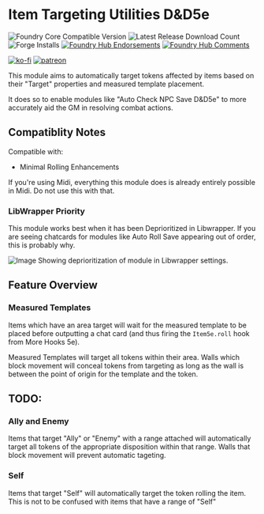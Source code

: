 # Item Targeting Utilities D&D5e

![Foundry Core Compatible Version](https://img.shields.io/badge/dynamic/json.svg?url=https%3A%2F%2Fraw.githubusercontent.com%2FElfFriend-DnD%2Ffoundryvtt-item-targeting-utils-5e%2Fmain%2Fmodule.json&label=Foundry%20Version&query=$.compatibleCoreVersion&colorB=orange)
![Latest Release Download Count](https://img.shields.io/badge/dynamic/json?label=Downloads@latest&query=assets%5B1%5D.download_count&url=https%3A%2F%2Fapi.github.com%2Frepos%2FElfFriend-DnD%2Ffoundryvtt-item-targeting-utils-5e%2Freleases%2Flatest)
![Forge Installs](https://img.shields.io/badge/dynamic/json?label=Forge%20Installs&query=package.installs&suffix=%25&url=https%3A%2F%2Fforge-vtt.com%2Fapi%2Fbazaar%2Fpackage%2Fitem-targeting-utils-5e&colorB=4aa94a)
[![Foundry Hub Endorsements](https://img.shields.io/endpoint?logoColor=white&url=https%3A%2F%2Fwww.foundryvtt-hub.com%2Fwp-json%2Fhubapi%2Fv1%2Fpackage%2Fitem-targeting-utils-5e%2Fshield%2Fendorsements)](https://www.foundryvtt-hub.com/package/item-targeting-utils-5e/)
[![Foundry Hub Comments](https://img.shields.io/endpoint?logoColor=white&url=https%3A%2F%2Fwww.foundryvtt-hub.com%2Fwp-json%2Fhubapi%2Fv1%2Fpackage%2Fitem-targeting-utils-5e%2Fshield%2Fcomments)](https://www.foundryvtt-hub.com/package/item-targeting-utils-5e/)

[![ko-fi](https://img.shields.io/badge/-buy%20me%20a%20coke-%23FF5E5B)](https://ko-fi.com/elffriend)
[![patreon](https://img.shields.io/badge/-patreon-%23FF424D)](https://www.patreon.com/ElfFriend_DnD)

This module aims to automatically target tokens affected by items based on their "Target" properties and measured template placement.

It does so to enable modules like "Auto Check NPC Save D&D5e" to more accurately aid the GM in resolving combat actions.

## Compatiblity Notes
Compatible with:
- Minimal Rolling Enhancements

If you're using Midi, everything this module does is already entirely possible in Midi. Do not use this with that.

### LibWrapper Priority
This module works best when it has been Deprioritized in Libwrapper. If you are seeing chatcards for modules like Auto Roll Save appearing out of order, this is probably why.

![Image Showing deprioritization of module in Libwrapper settings.](https://user-images.githubusercontent.com/7644614/145922615-bf04c93a-b8c5-4a02-80be-d40377914383.png)

## Feature Overview

### Measured Templates

Items which have an area target will wait for the measured template to be placed before outputting a chat card (and thus firing the `Item5e.roll` hook from More Hooks 5e).

Measured Templates will target all tokens within their area. Walls which block movement will conceal tokens from targeting as long as the wall is between the point of origin for the template and the token.

## TODO:

### Ally and Enemy

Items that target "Ally" or "Enemy" with a range attached will automatically target all tokens of the appropriate disposition within that range. Walls that block movement will prevent automatic tageting.

### Self

Items that target "Self" will automatically target the token rolling the item. This is not to be confused with items that have a range of "Self"

